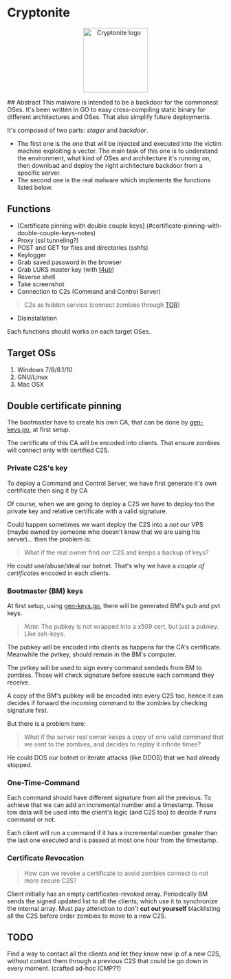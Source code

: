 # Cryptonite
<p align="center">
  <img src="https://wiki.staypirate.org/images/Cryptonite.jpg"  height="150" width="150" alt="Cryptonite logo"/>
</p>
## Abstract
This malware is intended to be a backdoor for the commonest OSes. It's been written in GO to easy cross-compiling static binary for different architectures and OSes. That also simplify future deployments.

It's composed of two parts: *stager* and *backdoor*.
 * The first one is the one that will be injected and executed into the victim machine exploiting a vector. The main task of this one is to understand the environment, what kind of OSes and architecture it's running on, then download and deploy the right architecture backdoor from a specific server.
 * The second one is the real malware which implements the functions listed below.

## Functions
 * [Certificate pinning with double couple keys] (#certificate-pinning-with-double-couple-keys-notes)
 * Proxy (ssl tunneling?)
 * POST and GET for files and directories (sshfs)
 * Keylogger
 * Grab saved password in the browser
 * Grab LUKS master key (with [t4ub](https://github.com/StayPirate/t4ub))
 * Reverse shell
 * Take screenshot
 * Connection to C2s (Command and Control Server)
  > C2s as hidden service (connect zombies through [TOR](https://gitweb.torproject.org/tor.git/))

 * Disinstallation

Each functions should works on each target OSes.

## Target OSs
 1. Windows 7/8/8.1/10
 2. GNU/Linux
 3. Mac OSX

## Double certificate pinning
The bootmaster have to create his own CA, that can be done by [gen-keys.go](gen-keys.go), at first setup.

The certificate of this CA will be encoded into clients. That ensure zombies will connect only with certified C2S.

### Private C2S's key
To deploy a Command and Control Server, we have first generate it's own certificate then sing it by CA

Of course, when we are going to deploy a C2S we have to deploy too the private key and relative certificate with a valid signature.

Could happen sometimes we want deploy the C2S into a *not our* VPS (maybe owned by someone who doesn't know that we are using his server)... then the problem is:
> What if the real owner find our C2S and keeps a backup of keys?

He could use/abuse/steal our botnet. That's why we have a *couple of certificates* encoded in each clients.

### Bootmaster (BM) keys
At first setup, using [gen-keys.go](gen-keys.go), there will be generated BM's pub and pvt keys.
> *Note*: The pubkey is not wrapped into a x509 cert, but just a pubkey. Like ssh-keys.

The pubkey will be encoded into clients as happens for the CA's certificate. Meanwhile the pvtkey, should remain in the BM's computer.

The pvtkey will be used to sign every command sendeds from BM to zombies. Those will check signature before execute each command they receive.

A copy of the BM's pubkey will be encoded into every C2S too, hence it can decides if forward the incoming command to the zombies by checking signature first.

But there is a problem here:
> What if the server real owner keeps a copy of one valid command that we sent to the zombies, and decides to replay it infinite times?

He could DOS our botnet or iterate attacks (like DDOS) that we had already stopped.

### One-Time-Command

Each command should have different signature from all the previous. To achieve that we can add an incremental number and a timestamp. Those tow data will be used into the client's logic (and C2S too) to decide if runs command or not.

Each client will run a command if it has a incremental number greater than the last one executed and is passed at most one hour from the timestamp.

### Certificate Revocation
> How can we revoke a certificate to avoid zombies connect to not more secure C2S?

Client initially has an empty certificates-revoked array. Periodically BM sends the signed updated list to all the clients, which use it to synchronize the internal array.
Must pay attenction to don't **cut out yourself** blacklisting all the C2S before order  zombies to move to a new C2S.

## TODO

Find a way to contact all the clients and let they know new ip of a new C2S, without contact them through a previous C2S that could be go down in every moment. (crafted ad-hoc ICMP??)
